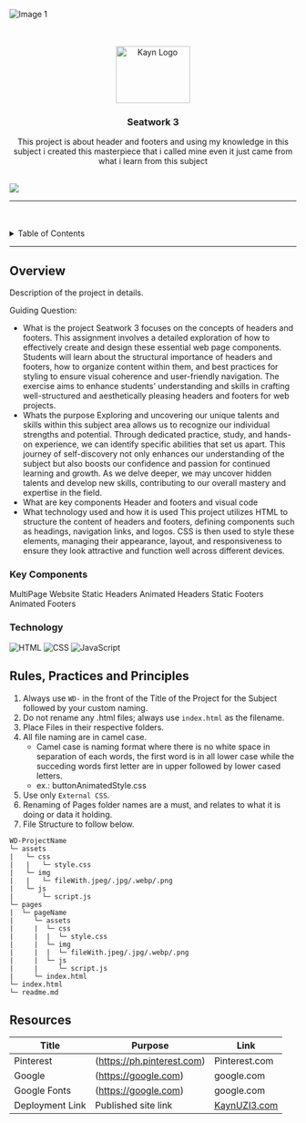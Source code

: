 ![Image 1](https://github.com/KaynUZI/WD-Seatwork-3./assets/151485715/bfaf937c-c8cc-420c-90ed-4c43ac9cd300)<a name="readme-top">

<br/>

<br />
<div align="center">
  <a href="https://github.com/KaynUZI/WD-Seatwork-3">
  <!-- TODO: If you want to add logo or banner you can add it here -->
    <img src="![Image 1](https://github.com/KaynUZI/WD-Seatwork-3./assets/151485715/dee7cf3f-f003-4f81-bab6-79808cd5d7e3)
    " alt="Kayn Logo" width="130" height="100">
  </a>
  
<!-- TODO: Change Title to the name of the title of your Project -->
  <h3 align="center">Seatwork 3</h3>
</div>
<!-- TODO: Make a short description -->
<div align="center">
This project is about header and footers and using my knowledge in this subject i created this masterpiece that i called mine even it just came from what i learn from this subject
</div>

<br />

<!-- TODO: Change the zyx-0314 into your github username  -->
<!-- TODO: Change the WD-Template-Project into the same name of your folder -->
![](https://visit-counter.vercel.app/counter.png?page=https://github.com/KaynUZI)

---

<br />
<br />

<!-- TODO: If you want to add more layers for your readme -->
<details>
  <summary>Table of Contents</summary>
  <ol>
    <li>
      <a href="#overview">Overview</a>
      <ol>
        <li>
          <a href="#key-components">Key Components</a>
        </li>
        <li>
          <a href="#technology">Technology</a>
        </li>
      </ol>
    </li>
    <li>
      <a href="#rule,-practices-and-principles">Rules, Practices and Principles</a>
    </li>
    <li>
      <a href="#resources">Resources</a>
    </li>
  </ol>
</details>

---

## Overview

<!-- TODO: To be changed -->
<!-- The following are just sample -->
Description of the project in details.

Guiding Question:
- What is the project
Seatwork 3 focuses on the concepts of headers and footers. This assignment involves a detailed exploration of how to effectively create and design these essential web page components. Students will learn about the structural importance of headers and footers, how to organize content within them, and best practices for styling to ensure visual coherence and user-friendly navigation. The exercise aims to enhance students' understanding and skills in crafting well-structured and aesthetically pleasing headers and footers for web projects.
- Whats the purpose
Exploring and uncovering our unique talents and skills within this subject area allows us to recognize our individual strengths and potential. Through dedicated practice, study, and hands-on experience, we can identify specific abilities that set us apart. This journey of self-discovery not only enhances our understanding of the subject but also boosts our confidence and passion for continued learning and growth. As we delve deeper, we may uncover hidden talents and develop new skills, contributing to our overall mastery and expertise in the field.
- What are key components
Header and footers and visual code
- What technology used and how it is used
This project utilizes HTML to structure the content of headers and footers, defining components such as headings, navigation links, and logos. CSS is then used to style these elements, managing their appearance, layout, and responsiveness to ensure they look attractive and function well across different devices.

### Key Components
MultiPage Website
Static Headers
Animated Headers
Static Footers
Animated Footers

### Technology
<!-- TODO: List of Technology Used -->
![HTML](https://img.shields.io/badge/HTML-E34F26?style=for-the-badge&logo=html5&logoColor=white)
![CSS](https://img.shields.io/badge/CSS-1572B6?style=for-the-badge&logo=css3&logoColor=white)
![JavaScript](https://img.shields.io/badge/JavaScript-F7DF1E?style=for-the-badge&logo=javascript&logoColor=white)

## Rules, Practices and Principles
1. Always use `WD-` in the front of the Title of the Project for the Subject followed by your custom naming.
2. Do not rename any .html files; always use `index.html` as the filename.
3. Place Files in their respective folders.
4. All file naming are in camel case.
   - Camel case is naming format where there is no white space in separation of each words, the first word is in all lower case while the succeding words first letter are in upper followed by lower cased letters.
   - ex.: buttonAnimatedStyle.css
5. Use only `External CSS`.
6. Renaming of Pages folder names are a must, and relates to what it is doing or data it holding.
7. File Structure to follow below.

```
WD-ProjectName
└─ assets
|   └─ css
|   |   └─ style.css
|   └─ img
|   |   └─ fileWith.jpeg/.jpg/.webp/.png
|   └─ js
|       └─ script.js
└─ pages
|  └─ pageName
|     └─ assets
|     |  └─ css
|     |  |  └─ style.css
|     |  └─ img
|     |  |  └─ fileWith.jpeg/.jpg/.webp/.png
|     |  └─ js
|     |     └─ script.js
|     └─ index.html
└─ index.html
└─ readme.md
```

## Resources

<!-- TODO: Add References -->
| Title | Purpose | Link |
|-|-|-|
| Pinterest |(https://ph.pinterest.com) | Pinterest.com |
| Google |(https://google.com) | google.com |
| Google Fonts |(https://google.com) | google.com |
| Deployment Link | Published site link | [KaynUZI3.com]([https://kaynuzi.github.io/WD-Seatwork-4/index.html](https://kaynuzi.github.io/WD-KaynUzi3/)) |
